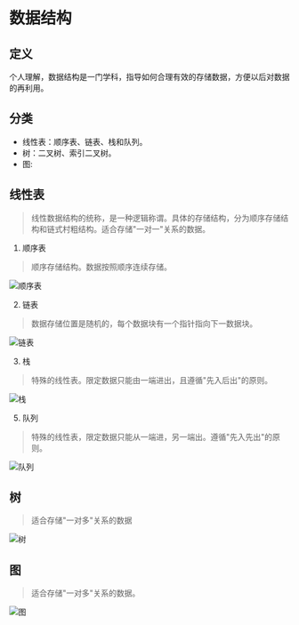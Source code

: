# 数据结构

## 定义
个人理解，数据结构是一门学科，指导如何合理有效的存储数据，方便以后对数据的再利用。

## 分类
- 线性表：顺序表、链表、栈和队列。
- 树：二叉树、索引二叉树。
- 图: 


## 线性表
> 线性数据结构的统称，是一种逻辑称谓。具体的存储结构，分为顺序存储结构和链式村粗结构。适合存储"一对一"关系的数据。


1. 顺序表
> 顺序存储结构。数据按照顺序连续存储。

![顺序表](imgs/sequence_list.gif)

2. 链表
> 数据存储位置是随机的，每个数据块有一个指针指向下一数据块。

![链表](imgs/linked_list.gif)

3. 栈
> 特殊的线性表。限定数据只能由一端进出，且遵循"先入后出"的原则。

![栈](imgs/stack.gif)

5. 队列
> 特殊的线性表，限定数据只能从一端进，另一端出。遵循"先入先出"的原则。

![队列](imgs/queue.gif)


## 树
> 适合存储"一对多"关系的数据

![树](imgs/tree.gif)


## 图
> 适合存储"一对多"关系的数据。

![图](imgs/graph.gif)

